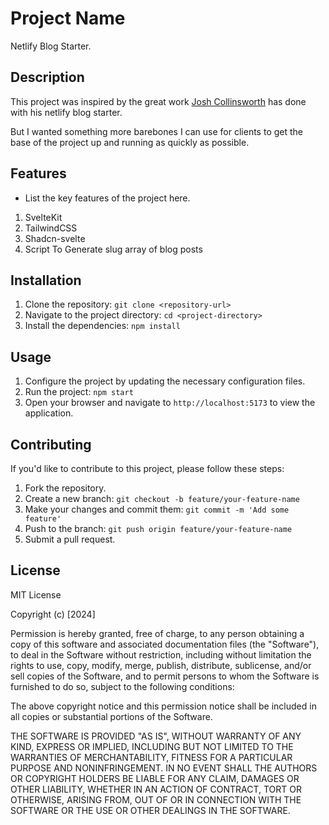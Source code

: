 # Project Name

Netlify Blog Starter.

## Description

This project was inspired by the great work [Josh Collinsworth](https://github.com/josh-collinsworth/sveltekit-blog-starter) has done with
his netlify blog starter.

But I wanted something more barebones I can use for clients
to get the base of the project up and running as quickly as possible.

## Features

- List the key features of the project here.

1.  SvelteKit
2.  TailwindCSS
3.  Shadcn-svelte
4.  Script To Generate slug array of blog posts

## Installation

1. Clone the repository: `git clone <repository-url>`
2. Navigate to the project directory: `cd <project-directory>`
3. Install the dependencies: `npm install`

## Usage

1. Configure the project by updating the necessary configuration files.
2. Run the project: `npm start`
3. Open your browser and navigate to `http://localhost:5173` to view the application.

## Contributing

If you'd like to contribute to this project, please follow these steps:

1. Fork the repository.
2. Create a new branch: `git checkout -b feature/your-feature-name`
3. Make your changes and commit them: `git commit -m 'Add some feature'`
4. Push to the branch: `git push origin feature/your-feature-name`
5. Submit a pull request.

## License

MIT License

Copyright (c) [2024]

Permission is hereby granted, free of charge, to any person obtaining a copy
of this software and associated documentation files (the "Software"), to deal
in the Software without restriction, including without limitation the rights
to use, copy, modify, merge, publish, distribute, sublicense, and/or sell
copies of the Software, and to permit persons to whom the Software is
furnished to do so, subject to the following conditions:

The above copyright notice and this permission notice shall be included in all
copies or substantial portions of the Software.

THE SOFTWARE IS PROVIDED "AS IS", WITHOUT WARRANTY OF ANY KIND, EXPRESS OR
IMPLIED, INCLUDING BUT NOT LIMITED TO THE WARRANTIES OF MERCHANTABILITY,
FITNESS FOR A PARTICULAR PURPOSE AND NONINFRINGEMENT. IN NO EVENT SHALL THE
AUTHORS OR COPYRIGHT HOLDERS BE LIABLE FOR ANY CLAIM, DAMAGES OR OTHER
LIABILITY, WHETHER IN AN ACTION OF CONTRACT, TORT OR OTHERWISE, ARISING FROM,
OUT OF OR IN CONNECTION WITH THE SOFTWARE OR THE USE OR OTHER DEALINGS IN THE
SOFTWARE.
